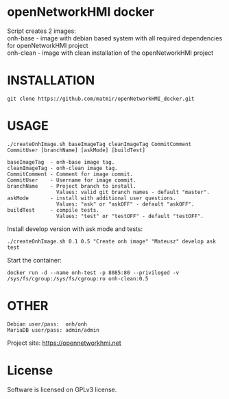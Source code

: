 openNetworkHMI docker
=======

Script creates 2 images:<br />
onh-base - image with debian based system with all required dependencies for openNetworkHMI project<br />
onh-clean - image with clean installation of the openNetworkHMI project

INSTALLATION
============

	git clone https://github.com/matmir/openNetworkHMI_docker.git

USAGE
=====

	./createOnhImage.sh baseImageTag cleanImageTag CommitComment CommitUser [branchName] [askMode] [buildTest]

	baseImageTag  - onh-base image tag.
	cleanImageTag - onh-clean image tag.
	CommitComment - Comment for image commit.
	CommitUser    - Username for image commit.
	branchName    - Project branch to install.
	                Values: valid git branch names - default "master".
    askMode       - install with additional user questions.
                    Values: "ask" or "askOFF" - default "askOFF".
    buildTest     - compile tests.
                    Values: "test" or "testOFF" - default "testOFF".

Install develop version with ask mode and tests:

	./createOnhImage.sh 0.1 0.5 "Create onh image" "Mateusz" develop ask test

Start the container:

	docker run -d --name onh-test -p 8085:80 --privileged -v /sys/fs/cgroup:/sys/fs/cgroup:ro onh-clean:0.5

OTHER
=====

	Debian user/pass:  onh/onh
	MariaDB user/pass: admin/admin

Project site: https://opennetworkhmi.net

License
=======

Software is licensed on GPLv3 license.
